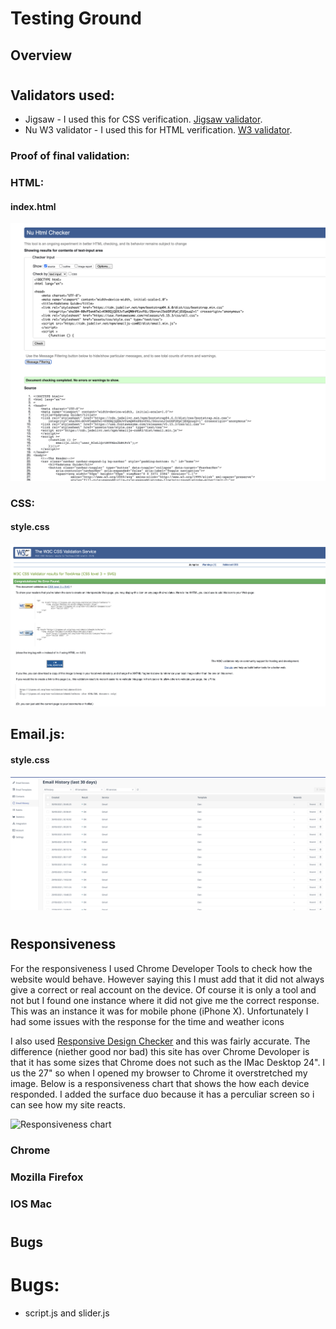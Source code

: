 #  Testing Ground

## Overview  

#
## Validators used: 
- Jigsaw - I used this for CSS verification. [Jigsaw validator](https://jigsaw.w3.org/).
- Nu W3 validator - I used this for HTML verification. [W3 validator](https://validator.w3.org/).

### Proof of final validation:

### HTML:
#### index.html 
![HTML Validator Index](readme-files/HTML.png)


### CSS:
#### style.css
![CSS Validator Jigsaw](readme-files/CSS.png)

## Email.js:
#### style.css
![CSS Validator Jigsaw](readme-files/emial.js.png)



#
## Responsiveness

For the responsiveness I used Chrome Developer Tools to check how the website would behave. However saying this I must add that it did not always give a correct or real account on the device. Of course it is only a tool and not but I found one instance where it did not give me the correct response. This was an instance it was for mobile phone (iPhone X). Unfortunately I had some issues with the response for the time and weather icons

I also used [Responsive Design Checker](www.responsivedesignchecker.com) and this was fairly accurate. The difference (niether good nor bad) this site has over Chrome Devoloper is that it has some sizes that Chrome does not such as the IMac Desktop 24". I us the 27" so when I opened my browser to Chrome it overstretched my image. Below is a responsiveness chart that shows the how each device responded. I added the surface duo because it has a perculiar screen so i can see how my site reacts. 

![Responsiveness chart](readme-files/responsiveness-chart.png)


### Chrome


### Mozilla Firefox


### IOS Mac


#
## Bugs

# Bugs:
- script.js and slider.js <script> would not load in index.html.
Action: it was the incorrect path in the script. works now.


#Bugs:
dots.svg, when opened in github would error
Action: I had to remove some of the code in the <svg> to make allow it to be accepted.
The dots.svg would not change color when I added it to HTML as an image so I copied the sag code and added it directly into the <span> that I used to hold the hamburger toggle icon. Here I was able to manipulate the <svg> to the ivory I wanted to use. 
Action:
Slider Bug - when I added the slider it disappears when you respond vertically.
## User stories

## Side Notes

### - These are a few of my notes that i took while coding. I ran a little out of time near the end so some do not reflext the final changes. 
[Side Notes](readme-files/ms-1-list.pdf) [original front page]